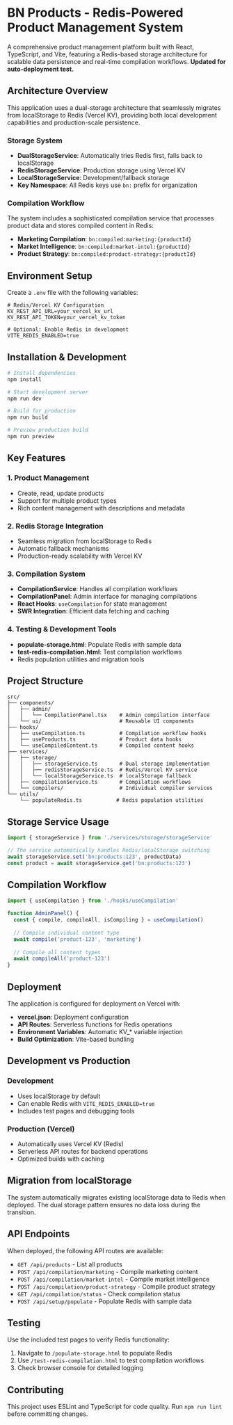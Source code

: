 # BN Products - Redis-Powered Product Management System

A comprehensive product management platform built with React, TypeScript, and Vite, featuring a Redis-based storage architecture for scalable data persistence and real-time compilation workflows. **Updated for auto-deployment test.**

## Architecture Overview

This application uses a dual-storage architecture that seamlessly migrates from localStorage to Redis (Vercel KV), providing both local development capabilities and production-scale persistence.

### Storage System

- **DualStorageService**: Automatically tries Redis first, falls back to localStorage
- **RedisStorageService**: Production storage using Vercel KV
- **LocalStorageService**: Development/fallback storage
- **Key Namespace**: All Redis keys use `bn:` prefix for organization

### Compilation Workflow

The system includes a sophisticated compilation service that processes product data and stores compiled content in Redis:

- **Marketing Compilation**: `bn:compiled:marketing:{productId}`
- **Market Intelligence**: `bn:compiled:market-intel:{productId}`
- **Product Strategy**: `bn:compiled:product-strategy:{productId}`

## Environment Setup

Create a `.env` file with the following variables:

```env
# Redis/Vercel KV Configuration
KV_REST_API_URL=your_vercel_kv_url
KV_REST_API_TOKEN=your_vercel_kv_token

# Optional: Enable Redis in development
VITE_REDIS_ENABLED=true
```

## Installation & Development

```bash
# Install dependencies
npm install

# Start development server
npm run dev

# Build for production
npm run build

# Preview production build
npm run preview
```

## Key Features

### 1. Product Management
- Create, read, update products
- Support for multiple product types
- Rich content management with descriptions and metadata

### 2. Redis Storage Integration
- Seamless migration from localStorage to Redis
- Automatic fallback mechanisms
- Production-ready scalability with Vercel KV

### 3. Compilation System
- **CompilationService**: Handles all compilation workflows
- **CompilationPanel**: Admin interface for managing compilations
- **React Hooks**: `useCompilation` for state management
- **SWR Integration**: Efficient data fetching and caching

### 4. Testing & Development Tools
- **populate-storage.html**: Populate Redis with sample data
- **test-redis-compilation.html**: Test compilation workflows
- Redis population utilities and migration tools

## Project Structure

```
src/
├── components/
│   ├── admin/
│   │   └── CompilationPanel.tsx    # Admin compilation interface
│   └── ui/                         # Reusable UI components
├── hooks/
│   ├── useCompilation.ts           # Compilation workflow hooks
│   ├── useProducts.ts              # Product data hooks
│   └── useCompiledContent.ts       # Compiled content hooks
├── services/
│   ├── storage/
│   │   ├── storageService.ts       # Dual storage implementation
│   │   ├── redisStorageService.ts  # Redis/Vercel KV service
│   │   └── localStorageService.ts  # localStorage fallback
│   ├── compilationService.ts       # Compilation workflows
│   └── compilers/                  # Individual compiler services
└── utils/
    └── populateRedis.ts           # Redis population utilities
```

## Storage Service Usage

```typescript
import { storageService } from './services/storage/storageService'

// The service automatically handles Redis/localStorage switching
await storageService.set('bn:products:123', productData)
const product = await storageService.get('bn:products:123')
```

## Compilation Workflow

```typescript
import { useCompilation } from './hooks/useCompilation'

function AdminPanel() {
  const { compile, compileAll, isCompiling } = useCompilation()
  
  // Compile individual content type
  await compile('product-123', 'marketing')
  
  // Compile all content types
  await compileAll('product-123')
}
```

## Deployment

The application is configured for deployment on Vercel with:

- **vercel.json**: Deployment configuration
- **API Routes**: Serverless functions for Redis operations
- **Environment Variables**: Automatic KV_* variable injection
- **Build Optimization**: Vite-based bundling

## Development vs Production

### Development
- Uses localStorage by default
- Can enable Redis with `VITE_REDIS_ENABLED=true`
- Includes test pages and debugging tools

### Production (Vercel)
- Automatically uses Vercel KV (Redis)
- Serverless API routes for backend operations
- Optimized builds with caching

## Migration from localStorage

The system automatically migrates existing localStorage data to Redis when deployed. The dual storage pattern ensures no data loss during the transition.

## API Endpoints

When deployed, the following API routes are available:

- `GET /api/products` - List all products
- `POST /api/compilation/marketing` - Compile marketing content
- `POST /api/compilation/market-intel` - Compile market intelligence
- `POST /api/compilation/product-strategy` - Compile product strategy
- `GET /api/compilation/status` - Check compilation status
- `POST /api/setup/populate` - Populate Redis with sample data

## Testing

Use the included test pages to verify Redis functionality:

1. Navigate to `/populate-storage.html` to populate Redis
2. Use `/test-redis-compilation.html` to test compilation workflows
3. Check browser console for detailed logging

## Contributing

This project uses ESLint and TypeScript for code quality. Run `npm run lint` before committing changes.
